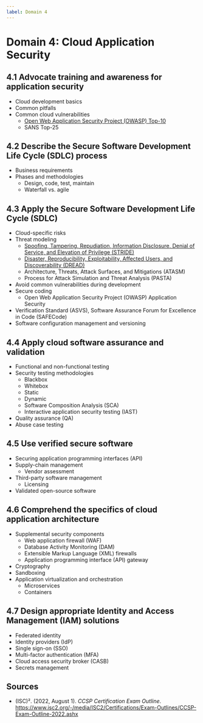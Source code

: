 ```yaml
---
label: Domain 4
---
```


# Domain 4: Cloud Application Security

## 4.1 Advocate training and awareness for application security

- Cloud development basics
- Common pitfalls
- Common cloud vulnerabilities
  - [Open Web Application Security Project (OWASP) Top-10](/guidance/owasp-top-10.md)
  - SANS Top-25

## 4.2 Describe the Secure Software Development Life Cycle (SDLC) process

- Business requirements
- Phases and methodologies
  - Design, code, test, maintain
  - Waterfall vs. agile

## 4.3 Apply the Secure Software Development Life Cycle (SDLC)

- Cloud-specific risks
- Threat modeling
  - [Spoofing, Tampering, Repudiation, Information Disclosure, Denial of Service, and Elevation of Privilege (STRIDE)](/guidance/stride.md)
  - [Disaster, Reproducibility, Exploitability, Affected Users, and Discoverability (DREAD)](/guidance/dread.md)
  - Architecture, Threats, Attack Surfaces, and Mitigations (ATASM)
  - Process for Attack Simulation and Threat Analysis (PASTA)
- Avoid common vulnerabilities during development
- Secure coding
  - Open Web Application Security Project (OWASP) Application Security
- Verification Standard (ASVS), Software Assurance Forum for Excellence in Code (SAFECode)
- Software configuration management and versioning

## 4.4 Apply cloud software assurance and validation

- Functional and non-functional testing
- Security testing methodologies
  - Blackbox
  - Whitebox
  - Static
  - Dynamic
  - Software Composition Analysis (SCA)
  - Interactive application security testing (IAST)
- Quality assurance (QA)
- Abuse case testing

## 4.5 Use verified secure software

- Securing application programming interfaces (API)
- Supply-chain management
  - Vendor assessment
- Third-party software management
  - Licensing
- Validated open-source software

## 4.6 Comprehend the specifics of cloud application architecture

- Supplemental security components
  - Web application firewall (WAF)
  - Database Activity Monitoring (DAM)
  - Extensible Markup Language (XML) firewalls
  - Application programming interface (API) gateway
- Cryptography
- Sandboxing
- Application virtualization and orchestration
  - Microservices
  - Containers

## 4.7 Design appropriate Identity and Access Management (IAM) solutions

- Federated identity
- Identity providers (IdP)
- Single sign-on (SSO)
- Multi-factor authentication (MFA)
- Cloud access security broker (CASB)
- Secrets management

## Sources

- (ISC)². (2022, August 1). *CCSP Certification Exam Outline*. https://www.isc2.org/-/media/ISC2/Certifications/Exam-Outlines/CCSP-Exam-Outline-2022.ashx